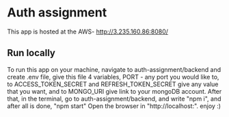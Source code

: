 # Auth assignment

This app is hosted at the AWS- http://3.235.160.86:8080/

## Run locally

To run this app on your machine, navigate to auth-assignment/backend and create .env file,
give this file 4 variables, PORT - any port you would like to, to ACCESS_TOKEN_SECRET and REFRESH_TOKEN_SECRET
give any value that you want, and to MONGO_URI give link to your mongoDB account.
After that, in the terminal, go to auth-assignment/backend, and write "npm i", and after all is done, "npm start"
Open the browser in "http://localhost:<your PORT>".
enjoy :)
